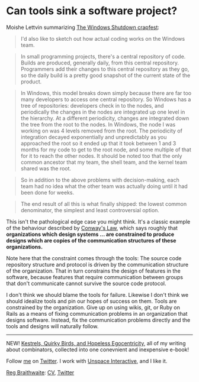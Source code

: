 Can tools sink a software project?
===

Moishe Lettvin summarizing [The Windows Shutdown crapfest](http://moishelettvin.blogspot.com/2006/11/windows-shutdown-crapfest.html "moblog: The Windows Shutdown crapfest"):

> I'd also like to sketch out how actual coding works on the Windows team.

> In small programming projects, there's a central repository of code. Builds are produced, generally daily, from this central repository. Programmers add their changes to this central repository as they go, so the daily build is a pretty good snapshot of the current state of the product.

> In Windows, this model breaks down simply because there are far too many developers to access one central repository. So Windows has a tree of repositories: developers check in to the nodes, and periodically the changes in the nodes are integrated up one level in the hierarchy. At a different periodicity, changes are integrated down the tree from the root to the nodes. In Windows, the node I was working on was 4 levels removed from the root. The periodicity of integration decayed exponentially and unpredictably as you approached the root so it ended up that it took between 1 and 3 months for my code to get to the root node, and some multiple of that for it to reach the other nodes. It should be noted too that the only common ancestor that my team, the shell team, and the kernel team shared was the root.

> So in addition to the above problems with decision-making, each team had no idea what the other team was actually doing until it had been done for weeks.

> The end result of all this is what finally shipped: the lowest common denominator, the simplest and least controversial option.

This isn't the pathological edge case you might think. It's a classic example of the behaviour described by [Conway's Law](http://en.wikipedia.org/wiki/Conway%27s_Law "Conway's Law - Wikipedia, the free encyclopedia"), which says roughly that **organizations which design systems ... are constrained to produce designs which are copies of the communication structures of these organizations.**

Note here that the constraint comes through the tools: The source code repository structure and protocol is driven by the communication structure of the organization. That in turn constrains the design of features in the software, because features that require communication between groups that don't communicate cannot survive the source code protocol.

I don't think we should blame the tools for failure. Likewise I don't think we should idealize tools and pin our hopes of success on them. Tools are constrained by the organization. Give up on using wikis, git, or Ruby on Rails as a means of fixing communication problems in an organization that designs software. Instead, fix the communication problems directly and the tools and designs will naturally follow.

---

NEW! [Kestrels, Quirky Birds, and Hopeless Egocentricity](http://leanpub.com/combinators), all of my writing about combinators, collected into one conevnient and inexpensive e-book!

Follow [me](http://reginald.braythwayt.com) on [Twitter](http://twitter.com/raganwald). I work with [Unspace Interactive](http://unspace.ca), and I like it.

[Reg Braithwaite](http://reginald.braythwayt.com): [CV](http://reginald.braythwayt.com/RegBraithwaiteDev0110_en_US.pdf ""), [Twitter](http://twitter.com/)